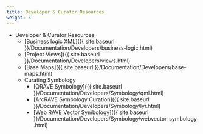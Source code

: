 ```yaml
---
title: Developer & Curator Resources
weight: 3
---
```


- Developer & Curator Resources
  - [Business logic XML]({{ site.baseurl }}/Documentation/Developers/business-logic.html)
  - [Project Views]({{ site.baseurl }}/Documentation/Developers/views.html)
  - [Base Maps]({{ site.baseurl }}/Documentation/Developers/base-maps.html)
  - Curating Symbology
    - [QRAVE Symbology]({{ site.baseurl }}/Documentation/Developers/Symbology/qml.html)
    - [ArcRAVE Symbology Curation]({{ site.baseurl }}/Documentation/Developers/Symbology/lyr.html)
    - [Web RAVE Vector Symbology]({{ site.baseurl }}/Documentation/Developers/Symbology/webvector_symbology.html)
